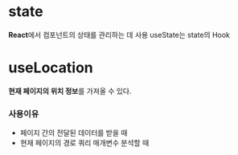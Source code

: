 state
=====
**React**에서 컴포넌트의 상태를 관리하는 데 사용
useState는 state의 Hook

useLocation
====
**현재 페이지의 위치 정보**를 가져올 수 있다.

### 사용이유

- 페이지 간의 전달된 데이터를 받을 때
- 현재 페이지의 경로 쿼리 매개변수 분석할 때